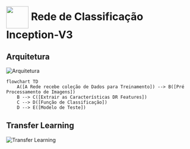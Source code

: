<h1>
     <img align="center" width="60px" src="https://hermes.dio.me/courses/badge/dabc8205-4a91-473c-acbd-b310d8db3df2.png">
    <span>Rede de Classificação Inception-V3</span>
</h1>

## Arquitetura 
![Arquitetura](https://encrypted-tbn0.gstatic.com/images?q=tbn:ANd9GcTFJKVMTQGesyzhjcLELlg6UBmm1l-DbwuJjFK4gBxS3qcMQxZgKJD9fiU&s=10)

```mermaid
flowchart TD
    A([A Rede recebe coleção de Dados para Treinamento]) --> B([Pré Processamento de Imagens])
    B --> C([Extrair as Características DR Features])
    C --> D([Função de Classificação])
    D --> E([Modelo de Teste])
```

## Transfer Learning 
![Transfer Learning](https://encrypted-tbn0.gstatic.com/images?q=tbn:ANd9GcRe6AdpW0nbBbaabgEdBY-PuBmIOL2C320NONr4NNFjO6ESMMcmT81MVqE&s=10)

